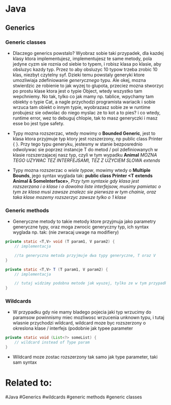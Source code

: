 # Java

## Generics

### Generic classes

* Dlaczego generics powstalo? Wyobraz sobie taki przypadek, dla kazdej klasy ktora implementujesz, implementujesz te same metody, pola jedyne cyzm sie roznia od siebie to typem, i robisz klasa po klasie, aby obsluzyc kazdy typ. Przez to aby obsluzyc 10 typow trzeba zrobic 10 klas, niezbyt czytelny syf. Dzieki temu powstaly generyki ktore umozliwiaja zdefiniowanie *generycznego* typu. Ale okej, mozna stwierdzic ze  robienie to jak wyzej to glupota, przeciez mozna stworzyc po prostu klase ktora jest o typie Object, wtedy wszystko tam wepchniemy. No tak, tylko co jak mamy np. tablice, wpychamy tam obiekty o typie Cat, a nagle przychodzi programista wariacik i sobie wrzuca tam obiekt o innym typie, wyobrazasz sobie ze w runtime probujesz sie odwolac do niego myslac ze to kot a to pies? i co wtedy, runtime error, wez to debuguj chlopie, tak to masz generyczki i masz esse bo jest type safety.

* Typy mozna rozszerzac, wtedy mowimy o **Bounded Generic**, jest to klasa ktora przyjmuje typ ktory jest rozszerzony, np public class Printer <T extends Animal> { }. Przy tego typu generyku, jestesmy w stanie bezposrednio odwolywac sie poprzez instancje T do metod / pol zdefiniowanych w klasie rozszerzajacej nasz typ, czyli w tym wypadku **Animal** *MOZNA TEGO UZYWAC TEZ INTERFEJSAMI, TEZ Z UZYCIEM SLOWA extends* 

* Typy mozna rozszerzac o *wiele typow*, mowimy wtedy o **Multiple Bounds**, jego syntax wyglada tak: **public class Printer <T extends Animal & SomeInterface>**, *Przy tym syntaxie gdy klasa jest rozszerzana i o klase i o dowolna liste interfejsow, musimy pamietac o tym ze klasa musi zawsze znalezc sie pierwsza w tym chainie, oraz taka klase mozemy rozszerzyc zawsze tylko o 1 klase*

### Generic methods

* Generyczne metody to takie metody ktore przyjmuja jako parametry generyczne typy, oraz moga zwrocic generyczny typ, ich syntax wyglada np. tak: (nie zwracaj uwage na modifiery)

```java
private static <T,V> void (T param1, V param2) {
	// implementacja

	//ta generyczna metoda przyjmuje dwa typy generyczne, T oraz V
}

private static <T,V> T (T param1, V param2) {
	// implementacja

	// tutaj widzimy podobna metode jak wyuzej, tylko ze w tym przypadku metoda zwraca typ T
}
```


### Wildcards

* W przypadku gdy nie mamy bladego pojecia jaki typ wrzucimy do paramsow powinnismy miec mozliwosc wrzucenia unknown typu, i tutaj wlasnie przychodzi wildcard, wildcard moze byc rozszerzony o okreslona klase / interfejs (podobnie jak typee parameter

```java
private static void (List<?> someList) {
	// wildcard instead of Type param
}
```

* Wildcard moze zostac rozszerzony tak samo jak type parameter, taki sam syntax

# Related to:



#Java #Generics #wildcards #generic methods #generic classes
